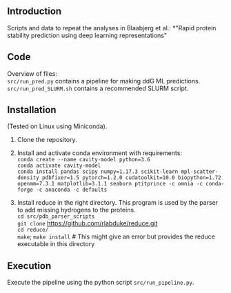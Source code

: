 ## Introduction
Scripts and data to repeat the analyses in Blaabjerg et al.: 
*"Rapid protein stability prediction using deep learning representations"

## Code
Overview of files:<br>
`src/run_pred.py` contains a pipeline for making ddG ML predictions.<br/>
`src/run_pred_SLURM.sh` contains a recommended SLURM script.<br/>

## Installation
(Tested on Linux using Miniconda).

1. Clone the repository.

2. Install and activate conda environment with requirements:<br> 
`conda create --name cavity-model python=3.6`<br>
`conda activate cavity-model`<br>
`conda install pandas scipy numpy=1.17.3 scikit-learn mpl-scatter-density pdbfixer=1.5 pytorch=1.2.0 cudatoolkit=10.0 biopython=1.72 openmm=7.3.1 matplotlib=3.1.1 seaborn ptitprince -c omnia -c conda-forge -c anaconda -c defaults`

3. Install reduce in the right directory. This program is used by the parser to add missing hydrogens to the proteins.<br/>
`cd src/pdb_parser_scripts`<br/>
`git clone` https://github.com/rlabduke/reduce.git <br/>
`cd reduce/`<br/>
`make`; `make install` # This might give an error but provides the reduce executable in this directory<br/>

## Execution
Execute the pipeline using the python script `src/run_pipeline.py`.
